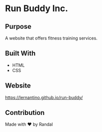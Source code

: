 # Run Buddy Inc.## PurposeA website that offers fitness training services.## Built With* HTML* CSS## Websitehttps://lernantino.github.io/run-buddy/## ContributionMade with ❤️ by Randal